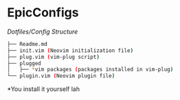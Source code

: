 # EpicConfigs

*Dotfiles/Config Structure*

```bash
├── Readme.md
├── init.vim (Neovim initialization file)
├── plug.vim (vim-plug script)
├── plugged 
│   ├── *vim packages (packages installed in vim-plug)
└── plugin.vim (Neovim plugin file)
```

*You install it yourself lah
